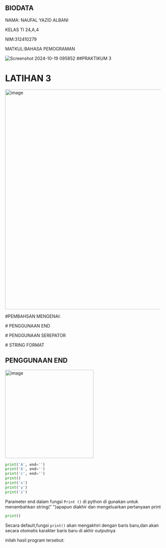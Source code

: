 
## BIODATA
NAMA: NAUFAL YAZID ALBANI

KELAS TI 24,A,4

NIM:312410279

MATKUL:BAHASA PEMOGRAMAN

![Screenshot 2024-10-19 095852](https://github.com/user-attachments/assets/18c4eb26-8df1-45df-afb3-dee64f83a5f9)
##PRAKTIKUM 3

# LATIHAN 3

<img width="712" alt="image" src="https://github.com/user-attachments/assets/1447f1ff-cdc7-42cd-a86c-90956cac26f5">
<p>#PEMBAHSAN MENGENAI:</p>
<p># PENGGUNAAN END</p>
<p># PENGGUNAAN SEREPATOR</p>
<p># STRING FORMAT</p>

## PENGGUNAAN END
<img width="286" alt="image" src="https://github.com/user-attachments/assets/6d7f5c02-fa7a-46bf-97b4-1bf8f3a45e90">

```python
print('A', end='')
print('b', end='')
print('c', end='')
print()
print('x')
print('y')
print('z')
````

Parameter end dalam fungsi `Print ()` di python di gunakan untuk menambahkan string(" ")apapun diakhir dan mengeluarkan pertanyaan print

```python
print()
````

Secara default,fungsi `print()` akan mengakhiri dengan baris baru,dan akan secara otomatis karakter baris baru di akhir outputnya

inilah hasil program tersebut:











